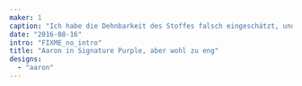 ```yaml
---
maker: 1
caption: "Ich habe die Dehnbarkeit des Stoffes falsch eingeschätzt, und er ist super eng"
date: "2016-08-16"
intro: "FIXME_no_intro"
title: "Aaron in Signature Purple, aber wohl zu eng"
designs:
  - "aaron"
---
```


